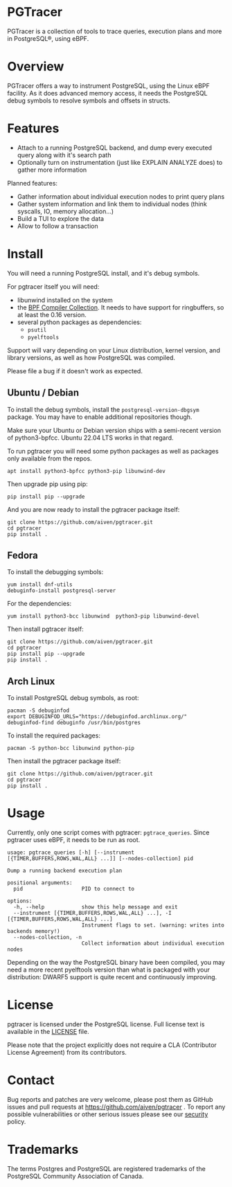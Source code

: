 PGTracer
========

PGTracer is a collection of tools to trace queries, execution plans and more in
PostgreSQL®, using eBPF.

Overview
========

PGTracer offers a way to instrument PostgreSQL, using the Linux eBPF facility.
As it does advanced memory access, it needs the PostgreSQL debug symbols to
resolve symbols and offsets in structs.

Features
============

* Attach to a running PostgreSQL backend, and dump every executed query along
  with it's search path
* Optionally turn on instrumentation (just like EXPLAIN ANALYZE does) to gather
  more information

Planned features:
* Gather information about individual execution nodes to print query plans
* Gather system information and link them to individual nodes (think syscalls,
  IO, memory allocation...)
* Build a TUI to explore the data
* Allow to follow a transaction


Install
============

You will need a running PostgreSQL install, and it's debug symbols.

For pgtracer itself you will need:
 - libunwind installed on the system
 - the [BPF Compiler Collection](https://github.com/iovisor/bcc/blob/master/INSTALL.md). It needs to have support for
   ringbuffers, so at least the 0.16 version.
 - several python packages as dependencies:
   - `psutil`
   - `pyelftools`

Support will vary depending on your Linux distribution, kernel version, and
library versions, as well as how PostgreSQL was compiled.

Please file a bug if it doesn't work as expected.

Ubuntu / Debian
------------

To install the debug symbols, install the `postgresql-version-dbgsym` package. You may have to enable additional repositories though.

Make sure your Ubuntu or Debian version ships with a semi-recent version of python3-bpfcc. Ubuntu 22.04 LTS works in
that regard.

To run pgtracer you will need some python packages as well as packages only available from the repos.

```
apt install python3-bpfcc python3-pip libunwind-dev
```

Then upgrade pip using pip:

```
pip install pip --upgrade
```

And you are now ready to install the pgtracer package itself:

```
git clone https://github.com/aiven/pgtracer.git
cd pgtracer
pip install .
```


Fedora
---------

To install the debugging symbols:

```
yum install dnf-utils
debuginfo-install postgresql-server
```

For the dependencies:

```
yum install python3-bcc libunwind  python3-pip libunwind-devel
```

Then install pgtracer itself:

```
git clone https://github.com/aiven/pgtracer.git
cd pgtracer
pip install pip --upgrade
pip install .
```



Arch Linux
------------

To install PostgreSQL debug symbols, as root:

```
pacman -S debuginfod
export DEBUGINFOD_URLS="https://debuginfod.archlinux.org/"
debuginfod-find debuginfo /usr/bin/postgres
```

To install the required packages:

```
pacman -S python-bcc libunwind python-pip
```

Then install the pgtracer package itself:

```
git clone https://github.com/aiven/pgtracer.git
cd pgtracer
pip install .
```


Usage
=============

Currently, only one script comes with pgtracer: `pgtrace_queries`.
Since pgtracer uses eBPF, it needs to be run as root.

```
usage: pgtrace_queries [-h] [--instrument [{TIMER,BUFFERS,ROWS,WAL,ALL} ...]] [--nodes-collection] pid

Dump a running backend execution plan

positional arguments:
  pid                   PID to connect to

options:
  -h, --help            show this help message and exit
  --instrument [{TIMER,BUFFERS,ROWS,WAL,ALL} ...], -I [{TIMER,BUFFERS,ROWS,WAL,ALL} ...]
                        Instrument flags to set. (warning: writes into backends memory!)
  --nodes-collection, -n
                        Collect information about individual execution nodes
```



Depending on the way the PostgreSQL binary have been compiled, you may need a
more recent pyelftools version than what is packaged with your distribution:
DWARF5 support is quite recent and continuously improving.





License
=======
pgtracer is licensed under the PostgreSQL license. Full license text is available in the [LICENSE](LICENSE) file.

Please note that the project explicitly does not require a CLA (Contributor License Agreement) from its contributors.

Contact
============
Bug reports and patches are very welcome, please post them as GitHub issues and pull requests at https://github.com/aiven/pgtracer .
To report any possible vulnerabilities or other serious issues please see our [security](SECURITY.md) policy.

Trademarks
==========

The terms Postgres and PostgreSQL are registered trademarks of the PostgreSQL Community Association of Canada.
